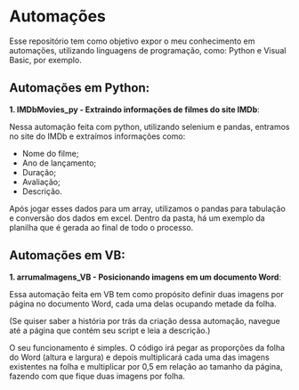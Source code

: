 # Automações

Esse repositório tem como objetivo expor o meu conhecimento em automações, utilizando linguagens de programação, como: Python e Visual Basic, por exemplo.

## Automações em Python:

  **1. IMDbMovies_py - Extraindo informações de filmes do site IMDb**:

   Nessa automação feita com python, utilizando selenium e pandas, entramos no site do IMDb e extraímos informações como:
     
   * Nome do filme;
   * Ano de lançamento;
   * Duração;
   * Avaliação;
   * Descrição.
  
   Após jogar esses dados para um array, utilizamos o pandas para tabulação e conversão dos dados em excel.
   Dentro da pasta, há um exemplo da planilha que é gerada ao final de todo o processo.

## Automações em VB:

  **1. arrumaImagens_VB - Posicionando imagens em um documento Word**:

   Essa automação feita em VB tem como propósito definir duas imagens por página no documento Word, cada uma delas ocupando metade da folha.
  
   (Se quiser saber a história por trás da criação dessa automação, navegue até a página que contém seu script e leia a descrição.)

   O seu funcionamento é simples. O código irá pegar as proporções da folha do Word (altura e largura) e depois multiplicará cada uma das imagens existentes na folha e multiplicar por 0,5 em relação ao tamanho da página, fazendo com que fique duas imagens por folha.
